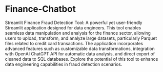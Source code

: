 # Finance-Chatbot
Streamlit Finance Fraud Detection Tool: A powerful yet user-friendly Streamlit application designed for data engineers. This tool enables seamless data manipulation and analysis for the finance sector, allowing users to upload, transform, and analyze large datasets, particularly Parquet files related to credit card transactions. The application incorporates advanced features such as customizable data transformations, integration with OpenAI ChatGPT API for automatic data analysis, and direct export of cleaned data to SQL databases. Explore the potential of this tool to enhance data engineering capabilities in fraud detection scenarios.
